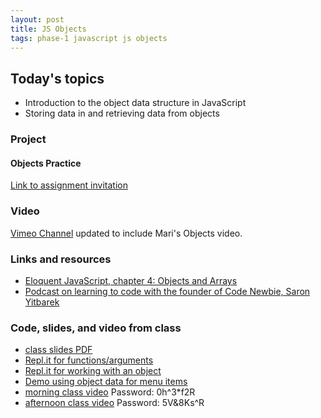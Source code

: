 ```yaml
---
layout: post
title: JS Objects
tags: phase-1 javascript js objects
---
```


## Today's topics

- Introduction to the object data structure in JavaScript
- Storing data in and retrieving data from objects

### Project
#### Objects Practice

[Link to assignment invitation](https://classroom.github.com/a/nGJDvAxF)

### Video
[Vimeo Channel](https://vimeo.com/showcase/m-at-m) updated to include Mari's Objects video.

### Links and resources

- [Eloquent JavaScript, chapter 4: Objects and Arrays](https://eloquentjavascript.net/04_data.html)
- [Podcast on learning to code with the founder of Code Newbie, Saron Yitbarek](https://devchat.tv/ruby-rogues/159-rr-hacking-education-with-saron-yitbarek/)

### Code, slides, and video from class

- [class slides PDF](/slide-decks/js-objects.pdf)
- [Repl.it for functions/arguments](https://repl.it/repls/TemporalAjarRar)
- [Repl.it for working with an object](https://repl.it/repls/EverlastingBrilliantKnowledge)
- [Demo using object data for menu items](https://github.com/momentum-team-1/examples/tree/master/using-object-data)
- [morning class video](https://us02web.zoom.us/rec/share/6dFFEO3cyU5JZdLW0UvEZ5IiRNroT6a82iNL_6cMnkryt_dFLE0-yI0N6eJ5Tai_ )  Password: 0h^3*f2R 
- [afternoon class video](https://us02web.zoom.us/rec/share/6-doc6rI8FlOXZWXrxDcXrYfBrbKeaa813dL-PBZmU25LnBP_W6fOkbL6p76W2E6 )  Password: 5V&8Ks^R

